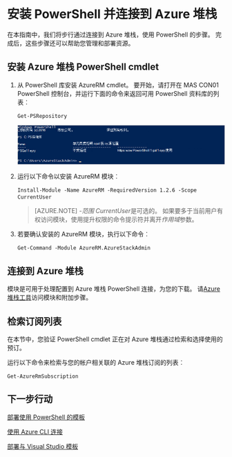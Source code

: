 <properties
    pageTitle="连接到使用 PowerShell Azure 堆栈 |Microsoft Azure"
    description="了解如何管理使用 PowerShell Azure 堆栈"
    services="azure-stack"
    documentationCenter=""
    authors="HeathL17"
    manager="byronr"
    editor=""/>

<tags
    ms.service="azure-stack"
    ms.workload="na"
    ms.tgt_pltfrm="na"
    ms.devlang="na"
    ms.topic="article"
    ms.date="10/19/2016"
    ms.author="helaw"/>

# <a name="install-powershell-and-connect-to-azure-stack"></a>安装 PowerShell 并连接到 Azure 堆栈
在本指南中，我们将步行通过连接到 Azure 堆栈，使用 PowerShell 的步骤。 完成后，这些步骤还可以帮助您管理和部署资源。

## <a name="install-azure-stack-powershell-cmdlets"></a>安装 Azure 堆栈 PowerShell cmdlet

1.  从 PowerShell 库安装 AzureRM cmdlet。 要开始，请打开在 MAS CON01 PowerShell 控制台，并运行下面的命令来返回可用 PowerShell 资料库的列表︰

        Get-PSRepository

      ![运行 4Get PSRepository 与 PSGallery 列出的屏幕抓图结果](./media/azure-stack-connect-powershell/image1.png)

2.  运行以下命令以安装 AzureRM 模块︰

        Install-Module -Name AzureRM -RequiredVersion 1.2.6 -Scope CurrentUser

    >[AZURE.NOTE] *-范围 CurrentUser*是可选的。 如果要多于当前用户有权访问模块，使用提升权限的命令提示符并离开*作用域*参数。

3.  若要确认安装的 AzureRM 模块，执行以下命令︰

        Get-Command -Module AzureRM.AzureStackAdmin

## <a name="connect-to-azure-stack"></a>连接到 Azure 堆栈
模块是可用于处理配置到 Azure 堆栈 PowerShell 连接，为您的下载。  请[Azure 堆栈工具](http://aka.ms/ConnectToAzureStackPS)访问模块和附加步骤。 

## <a name="retrieve-a-list-of-subscriptions"></a>检索订阅列表
在本节中，您验证 PowerShell cmdlet 正在对 Azure 堆栈通过检索和选择使用的预订。

运行以下命令来检索与您的帐户相关联的 Azure 堆栈订阅的列表︰

    Get-AzureRmSubscription


## <a name="next-steps"></a>下一步行动
[部署使用 PowerShell 的模板](azure-stack-deploy-template-powershell.md)

[使用 Azure CLI 连接](azure-stack-connect-cli.md)

[部署与 Visual Studio 模板](azure-stack-deploy-template-visual-studio.md)


